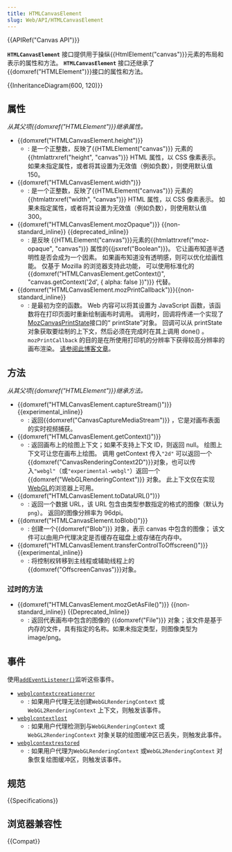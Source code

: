 ```yaml
---
title: HTMLCanvasElement
slug: Web/API/HTMLCanvasElement
---
```

{{APIRef("Canvas API")}}

**`HTMLCanvasElement`** 接口提供用于操纵{{HtmlElement("canvas")}}元素的布局和表示的属性和方法。 **`HTMLCanvasElement`** 接口还继承了{{domxref("HTMLElement")}}接口的属性和方法。

{{InheritanceDiagram(600, 120)}}

## 属性

_从其父项{{domxref("HTMLElement")}}继承属性。_

- {{domxref("HTMLCanvasElement.height")}}
  - : 是一个正整数，反映了{{HTMLElement("canvas")}} 元素的{{htmlattrxref("height", "canvas")}} HTML 属性，以 CSS 像素表示。 如果未指定属性，或者将其设置为无效值（例如负数），则使用默认值 150。
- {{domxref("HTMLCanvasElement.width")}}
  - : 是一个正整数，反映了{{HTMLElement("canvas")}} 元素的{{htmlattrxref("width", "canvas")}} HTML 属性，以 CSS 像素表示。 如果未指定属性，或者将其设置为无效值（例如负数），则使用默认值 300。
- {{domxref("HTMLCanvasElement.mozOpaque")}} {{non-standard_inline}} {{deprecated_inline}}
  - : 是反映 {{HTMLElement("canvas")}}元素的{{htmlattrxref("moz-opaque", "canvas")}} 属性的{{jsxref("Boolean")}}。 它让画布知道半透明性是否会成为一个因素。 如果画布知道没有透明感，则可以优化绘画性能。 仅基于 Mozilla 的浏览器支持此功能， 可以使用标准化的{{domxref("HTMLCanvasElement.getContext()", "canvas.getContext('2d', { alpha: false })")}} 代替。
- {{domxref("HTMLCanvasElement.mozPrintCallback")}}{{non-standard_inline}}
  - : 是最初为空的函数。 Web 内容可以将其设置为 JavaScript 函数，该函数将在打印页面时重新绘制画布时调用。 调用时，回调将传递一个实现了[MozCanvasPrintState](https://searchfox.org/mozilla-central/search?q=interface%20MozCanvasPrintState&path=HTMLCanvasElement.webidl)接口的“ printState”对象。 回调可以从 printState 对象获取要绘制的上下文，然后必须在完成时在其上调用 done() 。 `mozPrintCallback` 的目的是在所使用打印机的分辨率下获得较高分辨率的画布渲染。 [请参阅此博客文章](https://blog.mozilla.org/labs/2012/09/a-new-way-to-control-printing-output/)。

## 方法

_从其父项{{domxref("HTMLElement")}}继承方法。_

- {{domxref("HTMLCanvasElement.captureStream()")}} {{experimental_inline}}
  - : 返回{{domxref("CanvasCaptureMediaStream")}} ，它是对画布表面的实时视频捕获。
- {{domxref("HTMLCanvasElement.getContext()")}}
  - : 返回画布上的绘图上下文；如果不支持上下文 ID，则返回 null。 绘图上下文可让您在画布上绘图。 调用 getContext 传入`"2d"` 可以返回一个{{domxref("CanvasRenderingContext2D")}}对象，也可以传入`"webgl"`（或`"experimental-webgl"`）返回一个{{domxref("WebGLRenderingContext")}} 对象。 此上下文仅在实现[WebGL](/zh-CN/docs/Web/WebGL)的浏览器上可用。
- {{domxref("HTMLCanvasElement.toDataURL()")}}
  - : 返回一个数据 URL，该 URL 包含由类型参数指定的格式的图像（默认为`png`）。 返回的图像分辨率为 96dpi。
- {{domxref("HTMLCanvasElement.toBlob()")}}
  - : 创建一个{{domxref("Blob")}} 对象，表示 canvas 中包含的图像； 该文件可以由用户代理决定是否缓存在磁盘上或存储在内存中。
- {{domxref("HTMLCanvasElement.transferControlToOffscreen()")}} {{experimental_inline}}
  - : 将控制权转移到主线程或辅助线程上的 {{domxref("OffscreenCanvas")}}对象。

### 过时的方法

- {{domxref("HTMLCanvasElement.mozGetAsFile()")}} {{non-standard_inline}} {{Deprecated_Inline}}
  - : 返回代表画布中包含的图像的 {{domxref("File")}} 对象；该文件是基于内存的文件，具有指定的名称。如果未指定类型，则图像类型为 image/png。

## 事件

使用[`addEventListener()`](/zh-CN/docs/Web/API/EventTarget/addEventListener)监听这些事件。

- [`webglcontextcreationerror`](/zh-CN/docs/Web/API/HTMLCanvasElement/webglcontextcreationerror_event)
  - : 如果用户代理无法创建`WebGLRenderingContext` 或`WebGL2RenderingContext` 上下文，则触发该事件。
- [`webglcontextlost`](/zh-CN/docs/Web/API/HTMLCanvasElement/webglcontextlost_event)
  - : 如果用户代理检测到与`WebGLRenderingContext` 或`WebGL2RenderingContext` 对象关联的绘图缓冲区已丢失，则触发此事件。
- [`webglcontextrestored`](/zh-CN/docs/Web/API/HTMLCanvasElement/webglcontextrestored_event)
  - : 如果用户代理为`WebGLRenderingContext` 或`WebGL2RenderingContext` 对象恢复绘图缓冲区，则触发该事件。

## 规范

{{Specifications}}

## 浏览器兼容性

{{Compat}}
